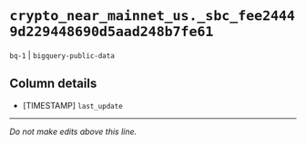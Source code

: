 # `crypto_near_mainnet_us._sbc_fee24449d229448690d5aad248b7fe61`
`bq-1` | `bigquery-public-data`

## Column details
* [TIMESTAMP] `last_update`

-------------------------------------------------------------------------------
*Do not make edits above this line.*
